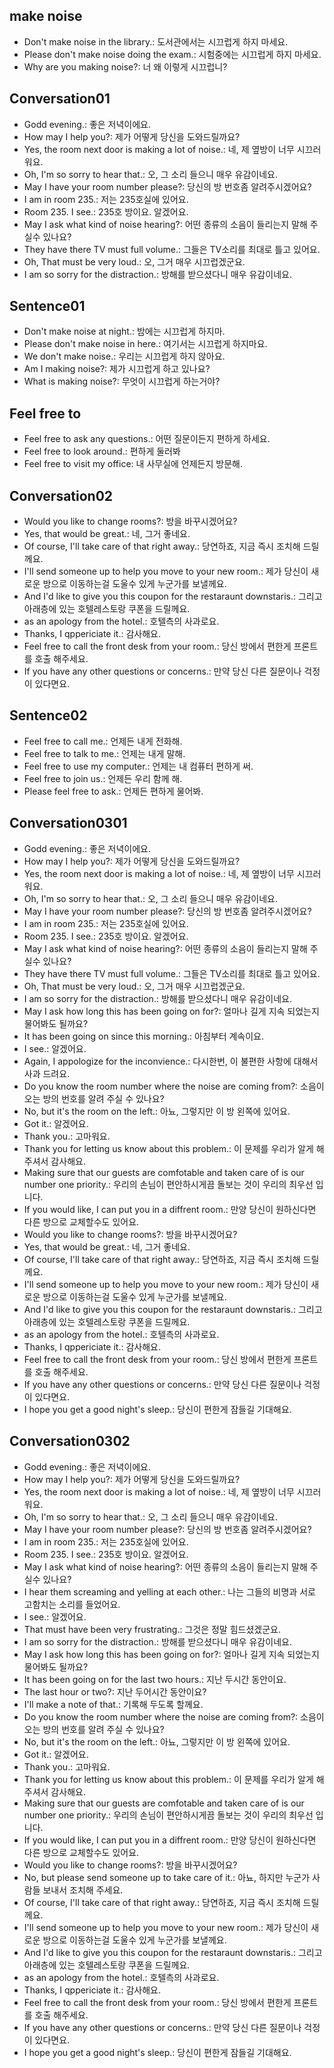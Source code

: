 ## make noise  
- Don't make noise in the library.: 도서관에서는 시끄럽게 하지 마세요.
- Please don't make noise doing the exam.: 시험중에는 시끄럽게 하지 마세요.
- Why are you making noise?: 너 왜 이렇게 시끄럽니? 

## Conversation01
- Godd evening.: 좋은 저녁이에요.
- How may I help you?: 제가 어떻게 당신을 도와드릴까요?
- Yes, the room next door is making  a lot of noise.: 네, 제 옆방이 너무 시끄러워요.
- Oh, I'm so sorry to hear that.: 오, 그 소리 들으니 매우 유감이네요.
- May I have your room number please?: 당신의 방 번호좀 알려주시겠어요?
- I am in room 235.: 저는 235호실에 있어요.
- Room 235. I see.: 235호 방이요. 알겠어요.
- May I ask what kind of noise hearing?: 어떤 종류의 소음이 들리는지 말해 주실수 있나요?
- They have there TV must full volume.: 그들은 TV소리를 최대로 틀고 있어요.
- Oh, That must be very loud.: 오, 그거 매우 시끄럽겠군요.
- I am so sorry for the distraction.: 방해를 받으셨다니 매우 유감이네요.

## Sentence01
- Don't make noise at night.: 밤에는 시끄럽게 하지마. 
- Please don't make noise in here.: 여기서는 시끄럽게 하지마요. 
- We don't make noise.: 우리는 시끄럽게 하지 않아요. 
- Am I making noise?: 제가 시끄럽게 하고 있나요? 
- What is making noise?: 무엇이 시끄럽게 하는거야? 

## Feel free to
- Feel free to ask any questions.: 어떤 질문이든지 편하게 하세요.
- Feel free to look around.: 편하게 둘러봐
- Feel free to visit my office: 내 사무실에 언제든지 방문해.

## Conversation02
- Would you like to change rooms?: 방을 바꾸시겠어요?
- Yes, that would be great.: 네, 그거 좋네요.
- Of course, I'll take care of that right away.: 당연하죠, 지금 즉시 조치해 드릴께요.
- I'll send someone up to help you move to your new room.: 제가 당신이 새로운 방으로 이동하는걸 도울수 있게 누군가를 보낼께요.
- And I'd like to give you this coupon for the restaraunt downstaris.: 그리고 아래층에 있는 호텔레스토랑 쿠폰을 드릴께요.
- as an apology from the hotel.: 호텔측의 사과로요.
- Thanks, I qppericiate it.: 감사해요.
- Feel free to call the front desk from your room.: 당신 방에서 편한게 프론트를 호출 해주세요.
- If you have any other questions or concerns.: 만약 당신 다른 질문이나 걱정이 있다면요.

## Sentence02
- Feel free to call me.: 언제든 내게 전화해.
- Feel free to talk to me.: 언제는 내게 말해.
- Feel free to use my computer.: 언제는 내 컴퓨터 편하게 써.
- Feel free to join us.: 언제든 우리 함께 해.
- Please feel free to ask.: 언제든 편하게 물어봐. 

## Conversation0301
- Godd evening.: 좋은 저녁이에요.
- How may I help you?: 제가 어떻게 당신을 도와드릴까요?
- Yes, the room next door is making  a lot of noise.: 네, 제 옆방이 너무 시끄러워요.
- Oh, I'm so sorry to hear that.: 오, 그 소리 들으니 매우 유감이네요.
- May I have your room number please?: 당신의 방 번호좀 알려주시겠어요?
- I am in room 235.: 저는 235호실에 있어요.
- Room 235. I see.: 235호 방이요. 알겠어요.
- May I ask what kind of noise hearing?: 어떤 종류의 소음이 들리는지 말해 주실수 있나요?
- They have there TV must full volume.: 그들은 TV소리를 최대로 틀고 있어요.
- Oh, That must be very loud.: 오, 그거 매우 시끄럽겠군요.
- I am so sorry for the distraction.: 방해를 받으셨다니 매우 유감이네요.
- May I ask how long this has been going on for?: 얼마나 길게 지속 되었는지 물어봐도 될까요?
- It has been going on since this morning.: 아침부터 계속이요.
- I see.: 알겠어요.
- Again, I appologize for the inconvience.: 다시한번, 이 불편한 사항에 대해서 사과 드려요.
- Do you know the room number where the noise are coming from?: 소음이 오는 방의 번호를 알려 주실 수 있나요?
- No, but it's the room on the left.: 아뇨, 그렇지만 이 방 왼쪽에 있어요.
- Got it.: 알겠어요.
- Thank you.: 고마워요.
- Thank you for letting us know about this problem.: 이 문제를 우리가 알게 해주셔서 감사해요.
- Making sure that our guests are comfotable and taken care of is our number one priority.: 우리의 손님이 편안하시게끔 돌보는 것이 우리의 최우선 입니다.
- If you would like, I can put you in a diffrent room.: 만양 당신이 원하신다면 다른 방으로 교체할수도 있어요.
- Would you like to change rooms?: 방을 바꾸시겠어요?
- Yes, that would be great.: 네, 그거 좋네요.
- Of course, I'll take care of that right away.: 당연하죠, 지금 즉시 조치해 드릴께요.
- I'll send someone up to help you move to your new room.: 제가 당신이 새로운 방으로 이동하는걸 도울수 있게 누군가를 보낼께요.
- And I'd like to give you this coupon for the restaraunt downstaris.: 그리고 아래층에 있는 호텔레스토랑 쿠폰을 드릴께요.
- as an apology from the hotel.: 호텔측의 사과로요.
- Thanks, I qppericiate it.: 감사해요.
- Feel free to call the front desk from your room.: 당신 방에서 편한게 프론트를 호출 해주세요.
- If you have any other questions or concerns.: 만약 당신 다른 질문이나 걱정이 있다면요.
- I hope you get a good night's sleep.: 당신이 편한게 잠들길 기대해요.

## Conversation0302
- Godd evening.: 좋은 저녁이에요.
- How may I help you?: 제가 어떻게 당신을 도와드릴까요?
- Yes, the room next door is making  a lot of noise.: 네, 제 옆방이 너무 시끄러워요.
- Oh, I'm so sorry to hear that.: 오, 그 소리 들으니 매우 유감이네요.
- May I have your room number please?: 당신의 방 번호좀 알려주시겠어요?
- I am in room 235.: 저는 235호실에 있어요.
- Room 235. I see.: 235호 방이요. 알겠어요.
- May I ask what kind of noise hearing?: 어떤 종류의 소음이 들리는지 말해 주실수 있나요?
- I hear them screaming and yelling at each other.: 나는 그들의 비명과 서로 고함치는 소리를 들었어요.
- I see.: 알겠어요.
- That must have been very frustrating.: 그것은 정말 힘드셨겠군요.
- I am so sorry for the distraction.: 방해를 받으셨다니 매우 유감이네요.
- May I ask how long this has been going on for?: 얼마나 길게 지속 되었는지 물어봐도 될까요?
- It has been going on for the last two hours.: 지난 두시간 동안이요.
- The last hour or two?: 지난 두어시간 동안이요?
- I'll make a note of that.: 기록해 두도록 할께요.
- Do you know the room number where the noise are coming from?: 소음이 오는 방의 번호를 알려 주실 수 있나요?
- No, but it's the room on the left.: 아뇨, 그렇지만 이 방 왼쪽에 있어요.
- Got it.: 알겠어요.
- Thank you.: 고마워요.
- Thank you for letting us know about this problem.: 이 문제를 우리가 알게 해주셔서 감사해요.
- Making sure that our guests are comfotable and taken care of is our number one priority.: 우리의 손님이 편안하시게끔 돌보는 것이 우리의 최우선 입니다.
- If you would like, I can put you in a diffrent room.: 만양 당신이 원하신다면 다른 방으로 교체할수도 있어요.
- Would you like to change rooms?: 방을 바꾸시겠어요?
- No, but please send someone up to take care of it.: 아뇨, 하지만 누군가 사람들 보내서 조치해 주세요.
- Of course, I'll take care of that right away.: 당연하죠, 지금 즉시 조치해 드릴께요.
- I'll send someone up to help you move to your new room.: 제가 당신이 새로운 방으로 이동하는걸 도울수 있게 누군가를 보낼께요.
- And I'd like to give you this coupon for the restaraunt downstaris.: 그리고 아래층에 있는 호텔레스토랑 쿠폰을 드릴께요.
- as an apology from the hotel.: 호텔측의 사과로요.
- Thanks, I qppericiate it.: 감사해요.
- Feel free to call the front desk from your room.: 당신 방에서 편한게 프론트를 호출 해주세요.
- If you have any other questions or concerns.: 만약 당신 다른 질문이나 걱정이 있다면요.
-  I hope you get a good night's sleep.: 당신이 편한게 잠들길 기대해요.

